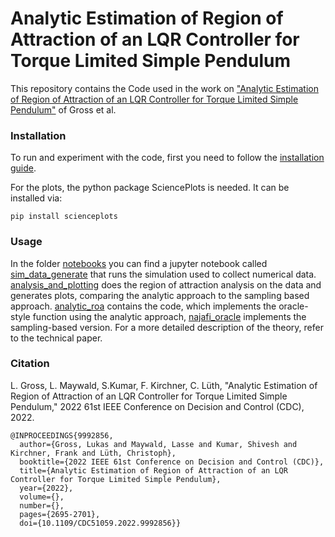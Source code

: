 # Analytic Estimation of Region of Attraction of an LQR Controller for Torque Limited Simple Pendulum

This repository contains the Code used in the work on ["Analytic Estimation of Region of Attraction of an LQR Controller for Torque Limited Simple Pendulum"](https://dfki-ric-underactuated-lab.github.io/analytic_roa_lqr_pendulum/) of Gross et al.

### Installation

To run and experiment with the code, first you need to follow the [installation guide](https://github.com/dfki-ric-underactuated-lab/torque_limited_simple_pendulum/blob/master/docs/reference/text/chapters/00.installation_guide.rst).

For the plots, the python package SciencePlots is needed. It can be installed via:
```
pip install scienceplots
```

### Usage

In the folder [notebooks](notebooks) you can find a jupyter notebook called [sim_data_generate](notebooks/sim_data_generate.ipynb) that runs the simulation used to collect numerical data. [analysis_and_plotting](notebooks/analysis_and_plotting.ipynb) does the region of attraction analysis on the data and generates plots, comparing the analytic approach to the sampling based approach. [analytic_roa](analytic_roa.py) contains the code, which implements the oracle-style function using the analytic approach, [najafi_oracle](najafi_oracle.py) implements the sampling-based version. For a more detailed description of the theory, refer to the technical paper.

### Citation
L. Gross, L. Maywald, S.Kumar, F. Kirchner, C. Lüth, "Analytic Estimation of Region of Attraction of an LQR Controller for Torque Limited Simple Pendulum," 2022 61st IEEE Conference on Decision and Control (CDC), 2022.

```
@INPROCEEDINGS{9992856,
  author={Gross, Lukas and Maywald, Lasse and Kumar, Shivesh and Kirchner, Frank and Lüth, Christoph},
  booktitle={2022 IEEE 61st Conference on Decision and Control (CDC)}, 
  title={Analytic Estimation of Region of Attraction of an LQR Controller for Torque Limited Simple Pendulum}, 
  year={2022},
  volume={},
  number={},
  pages={2695-2701},
  doi={10.1109/CDC51059.2022.9992856}}
```

